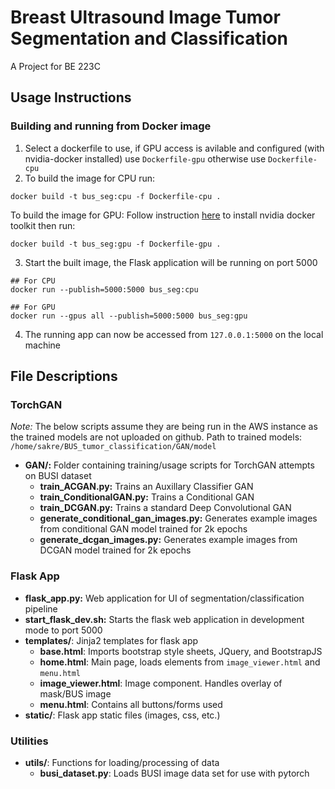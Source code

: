 # Breast Ultrasound Image Tumor Segmentation and Classification
A Project for BE 223C

## Usage Instructions

### Building and running from Docker image
1. Select a dockerfile to use, if GPU access is avilable and configured (with nvidia-docker installed) use `Dockerfile-gpu` otherwise use `Dockerfile-cpu`
2. To build the image for CPU run:
```
docker build -t bus_seg:cpu -f Dockerfile-cpu .
```

To build the image for GPU: 
Follow instruction [here](https://github.com/NVIDIA/nvidia-docker/blob/master/README.md#quickstart) to install nvidia docker toolkit then run:
```
docker build -t bus_seg:gpu -f Dockerfile-gpu .
```
3. Start the built image, the Flask application will be running on port 5000
```
## For CPU
docker run --publish=5000:5000 bus_seg:cpu

## For GPU
docker run --gpus all --publish=5000:5000 bus_seg:gpu

```
4. The running app can now be accessed from `127.0.0.1:5000` on the local machine

## File Descriptions

### TorchGAN
_Note:_ The below scripts assume they are being run in the AWS instance as the trained models are not uploaded on github. Path to trained models: `/home/sakre/BUS_tumor_classification/GAN/model`  

- __GAN/:__ Folder containing training/usage scripts for TorchGAN attempts on BUSI dataset
	- __train_ACGAN.py:__ Trains an Auxillary Classifier GAN
	- __train_ConditionalGAN.py:__ Trains a Conditional GAN
	- __train_DCGAN.py:__ Trains a standard Deep Convolutional GAN
	- __generate_conditional_gan_images.py:__ Generates example images from conditional GAN model trained for 2k epochs
	- __generate_dcgan_images.py:__ Generates example images from DCGAN model trained for 2k epochs

### Flask App
- __flask_app.py:__ Web application for UI of segmentation/classification pipeline
- __start_flask_dev.sh:__ Starts the flask web application in development mode to port 5000
- __templates/__: Jinja2 templates for flask app  
	- __base.html__: Imports bootstrap style sheets, JQuery, and BootstrapJS 
	- __home.html__: Main page, loads elements from `image_viewer.html` and `menu.html`
	- __image_viewer.html__: Image component. Handles overlay of mask/BUS image
	- __menu.html__: Contains all buttons/forms used
- __static/__: Flask app static files (images, css, etc.)

### Utilities
- __utils/__: Functions for loading/processing of data
	- __busi_dataset.py__: Loads BUSI image data set for use with pytorch
